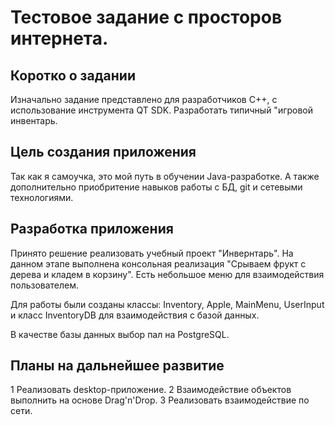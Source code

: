 # Тестовое задание с просторов интернета.

## Коротко о задании

Изначально задание представлено для разработчиков C++, с использование инструмента QT SDK.
Разработать типичный "игровой инвентарь.

## Цель создания приложения

Так как я самоучка, это мой путь в обучении Java-разработке.
А также дополнительно приобритение навыков работы с БД, git и сетевыми технологиями.

## Разработка приложения

Принято решение реализовать учебный проект "Инвернтарь".
На данном этапе выполнена консольная реализация "Срываем фрукт с дерева и кладем в корзину".
Есть небольшое меню для взаимодействия пользователем. 

Для работы были созданы классы: Inventory, Apple, MainMenu, UserInput и класс InventoryDB для взаимодействия с базой данных.

В качестве базы данных выбор пал на PostgreSQL.

## Планы на дальнейшее развитие

1 Реализовать desktop-приложение.
2 Взаимодействие объектов выполнить на основе Drag'n'Drop.
3 Реализовать взаимодействие по сети.
